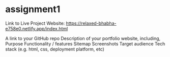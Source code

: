 # assignment1

Link to Live Project Website: https://relaxed-bhabha-e758e0.netlify.app/index.html

A link to your GitHub repo
Description of your portfolio website, including,
Purpose
Functionality / features
Sitemap
Screenshots
Target audience
Tech stack (e.g. html, css, deployment platform, etc)